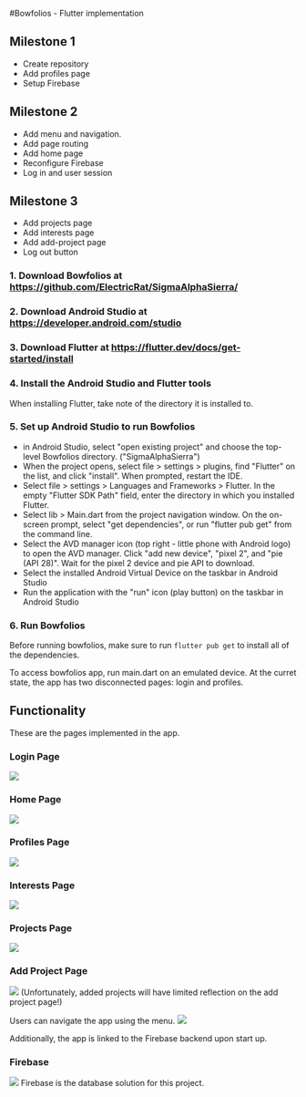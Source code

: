 #Bowfolios - Flutter implementation

## Milestone 1
- Create repository
- Add profiles page
- Setup Firebase

## Milestone 2
- Add menu and navigation.
- Add page routing
- Add home page
- Reconfigure Firebase
- Log in and user session

## Milestone 3
- Add projects page
- Add interests page
- Add add-project page
- Log out button


### 1. Download Bowfolios at https://github.com/ElectricRat/SigmaAlphaSierra/

### 2. Download Android Studio at https://developer.android.com/studio

### 3. Download Flutter at https://flutter.dev/docs/get-started/install

### 4. Install the Android Studio and Flutter tools

When installing Flutter, take note of the directory it is installed to.

### 5. Set up Android Studio to run Bowfolios

 - in Android Studio, select "open existing project" and choose the top-level Bowfolios directory. ("SigmaAlphaSierra")
 - When the project opens, select file > settings > plugins, find "Flutter" on the list, and click "install". When prompted, restart the IDE.
 - Select file > settings > Languages and Frameworks > Flutter. In the empty "Flutter SDK Path" field, enter the directory in which you installed Flutter.
 - Select lib > Main.dart from the project navigation window. On the on-screen prompt, select "get dependencies", or run "flutter pub get" from the command line.
 - Select the AVD manager icon (top right - little phone with Android logo) to open the AVD manager. Click "add new device", "pixel 2", and "pie (API 28)". Wait for the pixel 2 device and pie API to download.
 - Select the installed Android Virtual Device on the taskbar in Android Studio
 - Run the application with the "run" icon (play button) on the taskbar in Android Studio

### 6. Run Bowfolios

Before running bowfolios, make sure to run `flutter pub get` to install all
of the dependencies.

To access bowfolios app, run main.dart on an emulated device. At the curret state,
the app has two disconnected pages: login and profiles.

## Functionality

These are the pages implemented in the app.

### Login Page
![](images/login.png)

### Home Page
![](images/bio.png)

### Profiles Page
![](images/profiles.png)

### Interests Page
![](images/interests.png)

### Projects Page
![](images/projects.png)

### Add Project Page
![](images/addproject.png)
(Unfortunately, added projects will have limited reflection on the add project page!)

Users can navigate the app using the menu.
![](images/menu.png)

Additionally, the app is linked to the Firebase backend upon start up.

### Firebase
![](images/firebase.png)
Firebase is the database solution for this project.
